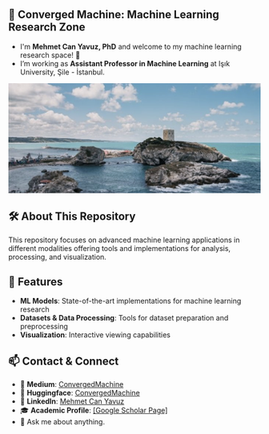 ## 🔬 Converged Machine: Machine Learning Research Zone
- I'm **Mehmet Can Yavuz, PhD** and welcome to my machine learning research space! 🎯
- I’m working as **Assistant Professor in Machine Learning** at Işık University, Şile - İstanbul.

![sile](sile.png)

## 🛠️ About This Repository

This repository focuses on advanced machine learning applications in different modalities offering tools and implementations for analysis, processing, and visualization.

## 🚀 Features

- **ML Models**: State-of-the-art implementations for machine learning research
- **Datasets & Data Processing**: Tools for dataset preparation and preprocessing
- **Visualization**: Interactive viewing capabilities

## 📫 Contact & Connect

- 🔭 **Medium**: [ConvergedMachine](https://medium.com/@convergedmachine/)
- 🎯 **Huggingface**: [ConvergedMachine](https://huggingface.co/convergedmachine)
- 🔗 **LinkedIn**: [Mehmet Can Yavuz](https://www.linkedin.com/in/mcanyavuz/) 
- 🎓 **Academic Profile**: [[Google Scholar Page]](https://scholar.google.com/citations?user=LbWQgRsAAAAJ)
- 💬 Ask me about anything.
  
